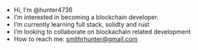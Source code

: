 - Hi, I’m @hunter4736
- I’m interested in becoming a blockchain developer. 
- I’m currently learning full stack, solidty and rust
- I’m looking to collaborate on blockachain related development
- How to reach me: smithrhunter@gmail.com

<!---
hunter4736/hunter4736 is a ✨ special ✨ repository because its `README.md` (this file) appears on your GitHub profile.
You can click the Preview link to take a look at your changes.
--->
